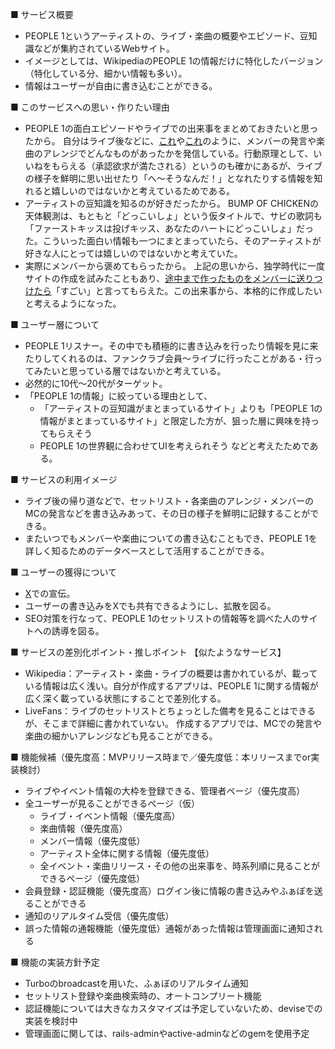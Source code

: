■ サービス概要
* PEOPLE 1というアーティストの、ライブ・楽曲の概要やエピソード、豆知識などが集約されているWebサイト。
* イメージとしては、WikipediaのPEOPLE 1の情報だけに特化したバージョン（特化している分、細かい情報も多い）。
* 情報はユーザーが自由に書き込むことができる。

■ このサービスへの思い・作りたい理由
* PEOPLE 1の面白エピソードやライブでの出来事をまとめておきたいと思ったから。
  自分はライブ後などに、[これ](https://x.com/ohkyoku/status/1748352890643910739)や[これ](https://x.com/ohkyoku/status/1840745301424148742)のように、メンバーの発言や楽曲のアレンジでどんなものがあったかを発信している。行動原理として、いいねをもらえる（承認欲求が満たされる）というのも確かにあるが、ライブの様子を鮮明に思い出せたり「へ〜そうなんだ！」となれたりする情報を知れると嬉しいのではないかと考えているためである。
* アーティストの豆知識を知るのが好きだったから。
  BUMP OF CHICKENの天体観測は、もともと「どっこいしょ」という仮タイトルで、サビの歌詞も「ファーストキッスは投げキッス、あなたのハートにどっこいしょ」だった。こういった面白い情報も一つにまとまっていたら、そのアーティストが好きな人にとっては嬉しいのではないかと考えていた。
* 実際にメンバーから褒めてもらったから。
  上記の思いから、独学時代に一度サイトの作成を試みたこともあり、[途中まで作ったものをメンバーに送りつけたら](https://x.com/thebadtenhours/status/1821501042254852116)「すごい」と言ってもらえた。この出来事から、本格的に作成したいと考えるようになった。

■ ユーザー層について
* PEOPLE 1リスナー。その中でも積極的に書き込みを行ったり情報を見に来たりしてくれるのは、ファンクラブ会員〜ライブに行ったことがある・行ってみたいと思っている層ではないかと考えている。
* 必然的に10代〜20代がターゲット。
* 「PEOPLE 1の情報」に絞っている理由として、
  * 「アーティストの豆知識がまとまっているサイト」よりも「PEOPLE 1の情報がまとまっているサイト」と限定した方が、狙った層に興味を持ってもらえそう
  * PEOPLE 1の世界観に合わせてUIを考えられそう
  などと考えたためである。

■ サービスの利用イメージ
* ライブ後の帰り道などで、セットリスト・各楽曲のアレンジ・メンバーのMCの発言などを書き込みあって、その日の様子を鮮明に記録することができる。
* またいつでもメンバーや楽曲についての書き込むこともでき、PEOPLE 1を詳しく知るためのデータベースとして活用することができる。

■ ユーザーの獲得について
* [X](https://x.com/ohkyoku)での宣伝。
* ユーザーの書き込みをXでも共有できるようにし、拡散を図る。
* SEO対策を行なって、PEOPLE 1のセットリストの情報等を調べた人のサイトへの誘導を図る。

■ サービスの差別化ポイント・推しポイント
【似たようなサービス】
* Wikipedia：アーティスト・楽曲・ライブの概要は書かれているが、載っている情報は広く浅い。自分が作成するアプリは、PEOPLE 1に関する情報が広く深く載っている状態にすることで差別化する。
* LiveFans：ライブのセットリストとちょっとした備考を見ることはできるが、そこまで詳細に書かれていない。 作成するアプリでは、MCでの発言や楽曲の細かいアレンジなども見ることができる。

■ 機能候補（優先度高：MVPリリース時まで／優先度低：本リリースまでor実装検討）
* ライブやイベント情報の大枠を登録できる、管理者ページ（優先度高）
* 全ユーザーが見ることができるページ（仮）
  * ライブ・イベント情報（優先度高）
  * 楽曲情報（優先度高）
  * メンバー情報（優先度低）
  * アーティスト全体に関する情報（優先度低）
  * 全イベント・楽曲リリース・その他の出来事を、時系列順に見ることができるページ（優先度低）
* 会員登録・認証機能（優先度高）ログイン後に情報の書き込みやふぁぼを送ることができる
* 通知のリアルタイム受信（優先度低）
* 誤った情報の通報機能（優先度低）通報があった情報は管理画面に通知される

■ 機能の実装方針予定
* Turboのbroadcastを用いた、ふぁぼのリアルタイム通知
* セットリスト登録や楽曲検索時の、オートコンプリート機能
* 認証機能については大きなカスタマイズは予定していないため、deviseでの実装を検討中
* 管理画面に関しては、rails-adminやactive-adminなどのgemを使用予定
